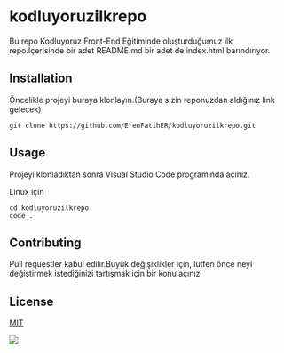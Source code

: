 # kodluyoruzilkrepo
Bu repo Kodluyoruz Front-End Eğitiminde oluşturduğumuz ilk repo.İçerisinde bir adet README.md bir adet de index.html barındırıyor.

## Installation
Öncelikle projeyi buraya klonlayın.(Buraya sizin reponuzdan aldığınız link gelecek)
```
git clone https://github.com/ErenFatihER/kodluyoruzilkrepo.git
```
## Usage
Projeyi klonladıktan sonra Visual Studio Code programında açınız.

Linux için
```
cd kodluyoruzilkrepo
code .
```
## Contributing
Pull requestler kabul edilir.Büyük değişiklikler için, lütfen önce neyi değiştirmek istediğinizi tartışmak için bir konu açınız.
## License
[MIT]()

![](https://avatars.githubusercontent.com/u/30476529?s=280&v=4)